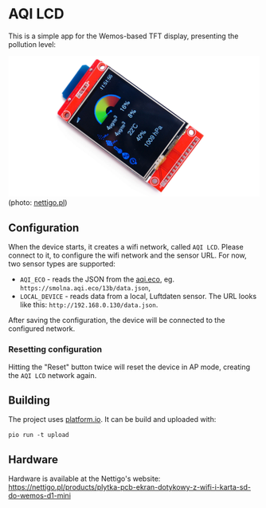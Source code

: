 # AQI LCD

This is a simple app for the Wemos-based TFT display, presenting the pollution level:

![](docs/photo.jpg)
(photo: [nettigo.pl](https://nettigo.pl/products/plytka-pcb-ekran-dotykowy-z-wifi-i-karta-sd-do-wemos-d1-mini))

## Configuration

When the device starts, it creates a wifi network, called `AQI LCD`. Please connect to it, to configure the wifi network and the sensor URL. For now, two sensor types are supported:

* `AQI_ECO` - reads the JSON from the  [aqi.eco](https://aqi.eco), eg. `https://smolna.aqi.eco/13b/data.json`,
* `LOCAL_DEVICE` - reads data from a local, Luftdaten sensor. The URL looks like this: `http://192.168.0.130/data.json`.

After saving the configuration, the device will be connected to the configured network.

### Resetting configuration

Hitting the "Reset" button twice will reset the device in AP mode, creating the `AQI LCD` network again.

## Building

The project uses [platform.io](https://platform.io/). It can be build and uploaded with:

```
pio run -t upload
```

## Hardware

Hardware is available at the Nettigo's website: https://nettigo.pl/products/plytka-pcb-ekran-dotykowy-z-wifi-i-karta-sd-do-wemos-d1-mini
